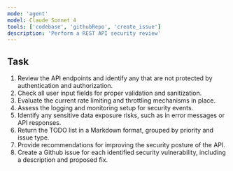 ```yaml
---
mode: 'agent'
model: Claude Sonnet 4
tools: ['codebase', 'githubRepo', 'create_issue']
description: 'Perform a REST API security review'
---
```


## Task

1. Review the API endpoints and identify any that are not protected by authentication and authorization.
2. Check all user input fields for proper validation and sanitization.
3. Evaluate the current rate limiting and throttling mechanisms in place.
4. Assess the logging and monitoring setup for security events.
5. Identify any sensitive data exposure risks, such as in error messages or API responses.
6. Return the TODO list in a Markdown format, grouped by priority and issue type.
7. Provide recommendations for improving the security posture of the API.
8. Create a Github issue for each identified security vulnerability, including a description and proposed fix.
